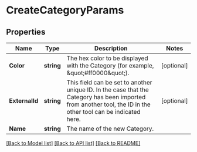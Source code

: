 # CreateCategoryParams

## Properties

Name | Type | Description | Notes
------------ | ------------- | ------------- | -------------
**Color** | **string** | The hex color to be displayed with the Category (for example, \&quot;#ff0000\&quot;). | [optional] 
**ExternalId** | **string** | This field can be set to another unique ID. In the case that the Category has been imported from another tool, the ID in the other tool can be indicated here. | [optional] 
**Name** | **string** | The name of the new Category. | 

[[Back to Model list]](../README.md#documentation-for-models) [[Back to API list]](../README.md#documentation-for-api-endpoints) [[Back to README]](../README.md)


